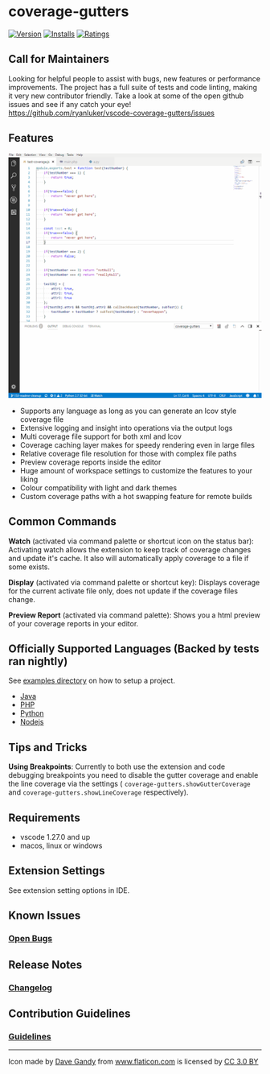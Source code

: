# coverage-gutters
[![Version](https://vsmarketplacebadge.apphb.com/version/ryanluker.vscode-coverage-gutters.svg)](https://marketplace.visualstudio.com/items?itemName=ryanluker.vscode-coverage-gutters)
[![Installs](https://vsmarketplacebadge.apphb.com/installs/ryanluker.vscode-coverage-gutters.svg)](https://marketplace.visualstudio.com/items?itemName=ryanluker.vscode-coverage-gutters)
[![Ratings](https://vsmarketplacebadge.apphb.com/rating/ryanluker.vscode-coverage-gutters.svg)](https://marketplace.visualstudio.com/items?itemName=ryanluker.vscode-coverage-gutters)

## Call for Maintainers
Looking for helpful people to assist with bugs, new features or performance improvements. The project has a full suite of tests and code linting, making it very new contributor friendly. Take a look at some of the open github issues and see if any catch your eye!  
https://github.com/ryanluker/vscode-coverage-gutters/issues

## Features
![Coverage Gutters features watch](promo_images/coverage-gutters-features-1.gif)

- Supports any language as long as you can generate an lcov style coverage file
- Extensive logging and insight into operations via the output logs
- Multi coverage file support for both xml and lcov
- Coverage caching layer makes for speedy rendering even in large files
- Relative coverage file resolution for those with complex file paths
- Preview coverage reports inside the editor
- Huge amount of workspace settings to customize the features to your liking
- Colour compatibility with light and dark themes
- Custom coverage paths with a hot swapping feature for remote builds

## Common Commands
**Watch** (activated via command palette or shortcut icon on the status bar):
Activating watch allows the extension to keep track of coverage changes and update it's cache. It also will automatically apply coverage to a file if some exists.

**Display** (activated via command palette or shortcut key):
Displays coverage for the current activate file only, does not update if the coverage files change.

**Preview Report** (activated via command palette):
Shows you a html preview of your coverage reports in your editor.

## Officially Supported Languages (Backed by tests ran nightly)

See [examples directory](example) on how to setup a project.

- [Java](example/java)
- [PHP](example/php)
- [Python](example/python)
- [Nodejs](example/node)

## Tips and Tricks
**Using Breakpoints**: Currently to both use the extension and code debugging breakpoints you need to disable the gutter coverage and enable the line coverage via the settings ( `coverage-gutters.showGutterCoverage` and `coverage-gutters.showLineCoverage` respectively).

## Requirements
- vscode 1.27.0 and up
- macos, linux or windows

## Extension Settings
See extension setting options in IDE.

## Known Issues
### [Open Bugs](https://github.com/ryanluker/vscode-coverage-gutters/issues?q=is%3Aopen+is%3Aissue+label%3Abug)

## Release Notes
### [Changelog](https://github.com/ryanluker/vscode-coverage-gutters/releases)

## Contribution Guidelines
### [Guidelines](/CONTRIBUTING.md)

-----------------------------------------------------------------------------------------------------------

<div>Icon made by <a href="http://www.flaticon.com/authors/dave-gandy" title="Dave Gandy">Dave Gandy</a> from <a href="http://www.flaticon.com" title="Flaticon">www.flaticon.com</a> is licensed by <a href="http://creativecommons.org/licenses/by/3.0/" title="Creative Commons BY 3.0" target="_blank">CC 3.0 BY</a></div>
